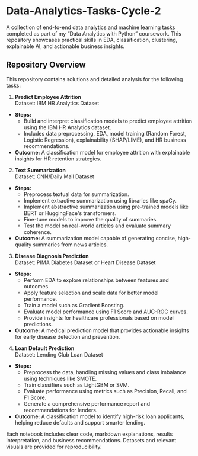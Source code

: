 # Data-Analytics-Tasks-Cycle-2

A collection of end-to-end data analytics and machine learning tasks completed as part of my “Data Analytics with Python” coursework. This repository showcases practical skills in EDA, classification, clustering, explainable AI, and actionable business insights.

## Repository Overview

This repository contains solutions and detailed analysis for the following tasks:

1. **Predict Employee Attrition**  
   Dataset: IBM HR Analytics Dataset  
 - **Steps:**  
    - Build and interpret classification models to predict employee attrition using the IBM HR Analytics dataset.
    - Includes data preprocessing, EDA, model training (Random Forest, Logistic Regression), explainability (SHAP/LIME), and HR business recommendations.
- **Outcome:** A classification model for employee attrition with explainable insights for HR retention strategies.

2. **Text Summarization**  
   Dataset: CNN/Daily Mail Dataset  
 - **Steps:**  
   - Preprocess textual data for summarization.
   - Implement extractive summarization using libraries like spaCy.
   - Implement abstractive summarization using pre-trained models like BERT or HuggingFace's transformers.
   - Fine-tune models to improve the quality of summaries.
   - Test the model on real-world articles and evaluate summary coherence.
- **Outcome:** A summarization model capable of generating concise, high-quality summaries from news articles.

3. **Disease Diagnosis Prediction**  
   Dataset: PIMA Diabetes Dataset or Heart Disease Dataset  
- **Steps:**  
   - Perform EDA to explore relationships between features and outcomes.
  - Apply feature selection and scale data for better model performance.
   - Train a model such as Gradient Boosting.
  - Evaluate model performance using F1 Score and AUC-ROC curves.
   - Provide insights for healthcare professionals based on model predictions.
- **Outcome:** A medical prediction model that provides actionable insights for early disease detection and prevention.

4. **Loan Default Prediction**  
   Dataset: Lending Club Loan Dataset  
 - **Steps:**  
   - Preprocess the data, handling missing values and class imbalance using techniques like SMOTE.
   - Train classifiers such as LightGBM or SVM.
   - Evaluate performance using metrics such as Precision, Recall, and F1 Score.
   - Generate a comprehensive performance report and recommendations for lenders.
- **Outcome:** A classification model to identify high-risk loan applicants, helping reduce defaults and support smarter lending.

Each notebook includes clear code, markdown explanations, results interpretation, and business recommendations. Datasets and relevant visuals are provided for reproducibility.
